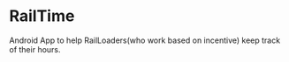 # RailTime
Android App to help RailLoaders(who work based on incentive) keep track of their hours. 
